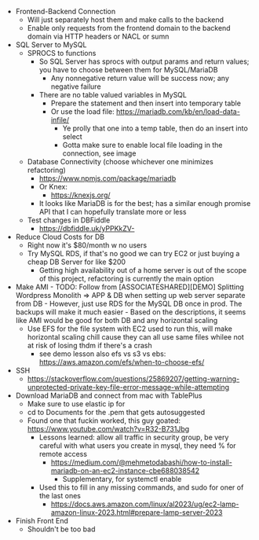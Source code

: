 - Frontend-Backend Connection
  - Will just separately host them and make calls to the backend
  - Enable only requests from the frontend domain to the backend domain via HTTP headers or NACL or sumn
- SQL Server to MySQL
  - SPROCS to functions
    - So SQL Server has sprocs with output params and return values; you have to choose between them for MySQL/MariaDB
      - Any nonnegative return value will be success now; any negative failure
    - There are no table valued variables in MySQL
      - Prepare the statement and then insert into temporary table
      - Or use the load file: https://mariadb.com/kb/en/load-data-infile/
        - Ye prolly that one into a temp table, then do an insert into select
        - Gotta make sure to enable local file loading in the connection, see image
  - Database Connectivity (choose whichever one minimizes refactoring)
    - https://www.npmjs.com/package/mariadb
    - Or Knex: 
      - https://knexjs.org/
    - It looks like MariaDB is for the best; has a similar enough promise API that I can hopefully translate more or less
  - Test changes in DBFiddle
    - https://dbfiddle.uk/yPPKkZV-
- Reduce Cloud Costs for DB
  - Right now it's $80/month w no users
  - Try MySQL RDS, if that's no good we can try EC2 or just buying a cheap DB Server for like $200
    - Getting high availability out of a home server is out of the scope of this project, refactoring is currently the main option
- Make AMI
      - TODO: Follow from [ASSOCIATESHARED][DEMO] Splitting Wordpress Monolith => APP & DB when setting up web server separate from DB
        - However, just use RDS for the MySQL DB once in prod. The backups will make it much easier
      - Based on the descriptions, it seems like AMI would be good for both DB and any horizontal scaling
  - Use EFS for the file system with EC2 used to run this, will make horizontal scaling chill cause they can all use same files whilee not at risk of losing thdm if there's a crash
    -  see demo lesson also efs vs s3 vs ebs: https://aws.amazon.com/efs/when-to-choose-efs/
- SSH
  - https://stackoverflow.com/questions/25869207/getting-warning-unprotected-private-key-file-error-message-while-attempting
- Download MariaDB and connect from mac with TablePlus
  - Make sure to use elastic ip for
  - cd to Documents for the .pem that gets autosuggested
  - Found one that fuckin worked, this guy goated: https://www.youtube.com/watch?v=R32-B731Jbg
    - Lessons learned: allow all traffic in security group, be very careful with what users you create in mysql, they need % for remote access
      - https://medium.com/@mehmetodabashi/how-to-install-mariadb-on-an-ec2-instance-cbe688038542
        - Supplementary, for systemctl enable
    - Used this to fill in any missing commands, and sudo for oner of the last ones
      - https://docs.aws.amazon.com/linux/al2023/ug/ec2-lamp-amazon-linux-2023.html#prepare-lamp-server-2023
- Finish Front End
  - Shouldn't be too bad
